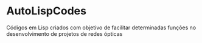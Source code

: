 # AutoLispCodes

Códigos em Lisp criados com objetivo de facilitar determinadas funções no desenvolvimento de projetos de redes ópticas
